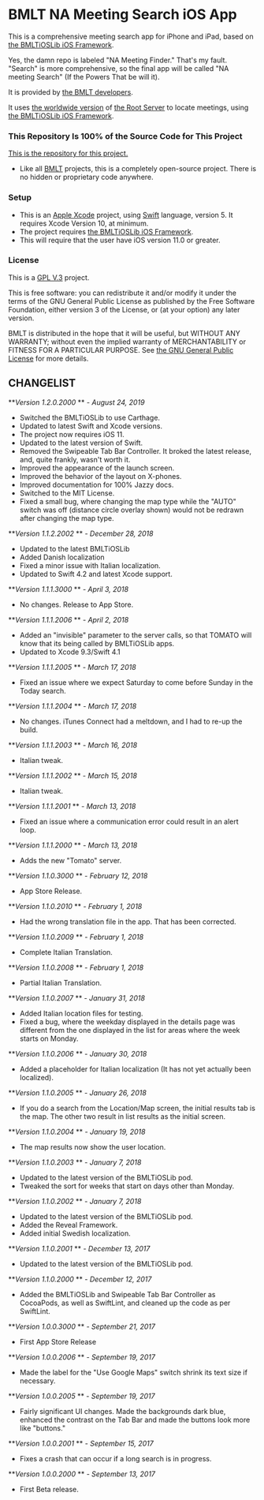 # BMLT NA Meeting Search iOS App #

This is a comprehensive meeting search app for iPhone and iPad, based on [the BMLTiOSLib iOS Framework](https://bmlt.magshare.net/specific-topics/bmltioslib/).

Yes, the damn repo is labeled "NA Meeting Finder." That's my fault. "Search" is more comprehensive, so the final app will be called "NA meeting Search" (If the Powers That be will it).

It is provided by [the BMLT developers](https://bmlt.magshare.net).

It uses [the worldwide version](https://tomato.na-bmlt.org/main_server/) of [the Root Server](https://bmlt.app/installing-a-new-root-server/) to locate meetings, using [the BMLTiOSLib iOS Framework](https://bmlt.magshare.net/specific-topics/bmltioslib/).

### This Repository Is 100% of the Source Code for This Project ###

[This is the repository for this project.](https://github.com/bmlt-enabled/BMLT-NA-Meeting-Search)

* Like all [BMLT](https://bmlt.app)  projects, this is a completely open-source project. There is no hidden or proprietary code anywhere.

### Setup ###

* This is an [Apple Xcode](https://developer.apple.com/xcode/) project, using [Swift](https://developer.apple.com/swift/) language, version 5. It requires Xcode Version 10, at minimum.
* The project requires [the BMLTiOSLib iOS Framework](https://bmlt.app/specific-topics/bmltioslib/).
* This will require that the user have iOS version 11.0 or greater.

### License ###

This is a [GPL V.3](https://gnu.org) project.

This is free software: you can redistribute it and/or modify it under the terms of the GNU General Public License as published by the Free Software Foundation, either version 3 of the License, or (at your option) any later version.

BMLT is distributed in the hope that it will be useful, but WITHOUT ANY WARRANTY; without even the implied warranty of MERCHANTABILITY or FITNESS FOR A PARTICULAR PURPOSE.  See [the GNU General Public License](https://www.gnu.org/licenses/licenses.html#GPL) for more details.

## CHANGELIST ##

***Version 1.2.0.2000* ** *- August 24, 2019*

- Switched the BMLTiOSLib to use Carthage.
- Updated to latest Swift and Xcode versions.
- The project now requires iOS 11.
- Updated to the latest version of Swift.
- Removed the Swipeable Tab Bar Controller. It broked the latest release, and, quite frankly, wasn't worth it.
- Improved the appearance of the launch screen.
- Improved the behavior of the layout on X-phones.
- Improved documentation for 100% Jazzy docs.
- Switched to the MIT License.
- Fixed a small bug, where changing the map type while the "AUTO" switch was off (distance circle overlay shown) would not be redrawn after changing the map type.

***Version 1.1.2.2002* ** *- December 28, 2018*

- Updated to the latest BMLTiOSLib
- Added Danish localization
- Fixed a minor issue with Italian localization.
- Updated to Swift 4.2 and latest Xcode support.

***Version 1.1.1.3000* ** *- April 3, 2018*

- No changes. Release to App Store.

***Version 1.1.1.2006* ** *- April 2, 2018*

- Added an "invisible" parameter to the server calls, so that TOMATO will know that its being called by BMLTiOSLib apps.
- Updated to Xcode 9.3/Swift 4.1

***Version 1.1.1.2005* ** *- March 17, 2018*

- Fixed an issue where we expect Saturday to come before Sunday in the Today search.

***Version 1.1.1.2004* ** *- March 17, 2018*

- No changes. iTunes Connect had a meltdown, and I had to re-up the build.

***Version 1.1.1.2003* ** *- March 16, 2018*

- Italian tweak.

***Version 1.1.1.2002* ** *- March 15, 2018*

- Italian tweak.

***Version 1.1.1.2001* ** *- March 13, 2018*

- Fixed an issue where a communication error could result in an alert loop.

***Version 1.1.1.2000* ** *- March 13, 2018*

- Adds the new "Tomato" server.

***Version 1.1.0.3000* ** *- February 12, 2018*

- App Store Release.

***Version 1.1.0.2010* ** *- February 1, 2018*

- Had the wrong translation file in the app. That has been corrected.

***Version 1.1.0.2009* ** *- February 1, 2018*

- Complete Italian Translation.

***Version 1.1.0.2008* ** *- February 1, 2018*

- Partial Italian Translation.

***Version 1.1.0.2007* ** *- January 31, 2018*

- Added Italian location files for testing.
- Fixed a bug, where the weekday displayed in the details page was different from the one displayed in the list for areas where the week starts on Monday.

***Version 1.1.0.2006* ** *- January 30, 2018*

- Added a placeholder for Italian localization (It has not yet actually been localized).

***Version 1.1.0.2005* ** *- January 26, 2018*

- If you do a search from the Location/Map screen, the initial results tab is the map. The other two result in list results as the initial screen.

***Version 1.1.0.2004* ** *- January 19, 2018*

- The map results now show the user location.

***Version 1.1.0.2003* ** *- January 7, 2018*

- Updated to the latest version of the BMLTiOSLib pod.
- Tweaked the sort for weeks that start on days other than Monday.

***Version 1.1.0.2002* ** *- January 7, 2018*

- Updated to the latest version of the BMLTiOSLib pod.
- Added the Reveal Framework.
- Added initial Swedish localization.

***Version 1.1.0.2001* ** *- December 13, 2017*

- Updated to the latest version of the BMLTiOSLib pod.

***Version 1.1.0.2000* ** *- December 12, 2017*

- Added the BMLTiOSLib and Swipeable Tab Bar Controller as CocoaPods, as well as SwiftLint, and cleaned up the code as per SwiftLint.

***Version 1.0.0.3000* ** *- September 21, 2017*

- First App Store Release

***Version 1.0.0.2006* ** *- September 19, 2017*

- Made the label for the "Use Google Maps" switch shrink its text size if necessary.

***Version 1.0.0.2005* ** *- September 19, 2017*

- Fairly significant UI changes. Made the backgrounds dark blue, enhanced the contrast on the Tab Bar and made the buttons look more like "buttons."

***Version 1.0.0.2001* ** *- September 15, 2017*

- Fixes a crash that can occur if a long search is in progress.

***Version 1.0.0.2000* ** *- September 13, 2017*

- First Beta release.

